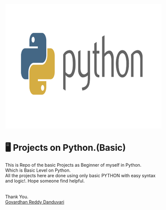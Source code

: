 <img src="assets/python-logo-png-python-logo-master-flat-png-1487.png" alt="Python Image" style="width:600px;height:400px;"><br>
<h1>🖥
Projects on Python.(Basic)</h1>
<P>This is Repo of the basic Projects as Beginner of myself in Python.<br>
Which is Basic Level on Python. <br>
 All the projects here are done using only basic PYTHON with easy syntax and logic!. Hope someone find helpful.<br>
<br>
 <br>
 Thank You.<br>
 <u>Govardhan Reddy Danduvari</u> <link rel="Govardhan Reddy Danduvari" href="github.com/Govardhan9797"></P>
